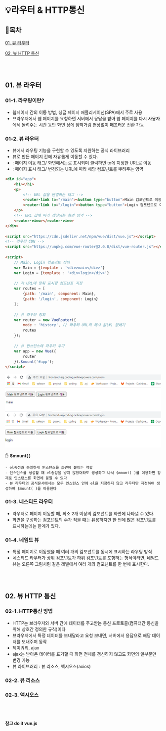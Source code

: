 # 💡라우터 & HTTP통신

## 📝목차 
[01. 뷰 라우터](#01-뷰-라우터)


[02. 뷰 HTTP 통신](#02-뷰-HTTP-통신)


<br><br>

## 01. 뷰 라우터
### 01-1. 라우팅이란?
* 웹페이지 간의 이동 방법, 싱글 페이지 애플리케이션(SPA)에서 주로 사용
* 브라우저에서 웹 페이지를 요청하면 서버에서 응답을 받아 웹 페이지를 다시 사용자에세 돌려주는 시간 동안 화면 상에 깜빡거림 현상없이 매끄러운 전환 가능

### 01-2. 뷰 라우터
* 뷰에서 라우팅 기능을 구현할 수 있도록 지원하는 공식 라이브러리
* 뷰로 만든 페이지 간에 자유롭게 이동할 수 있다.
* <router-link to = "URL값"> : 페이지 이동 태그/ 화면에서는<a>로 표시되며 클릭하면 to에 지정한 URL로 이동
* <router-view> : 페이지 표시 태그/ 변경되는 URL에 따라 해당 컴포넌트를 뿌려주는 영역
```html
<div id="app">
    <h1></h1> 
    <p>
        <!-- URL 값을 변경하는 태그 -->
        <router-link to="/main"><button type="button">Main 컴포넌트로 이동</button></router-link>
        <router-link to="/login"><button type="button">Login 컴포넌트로 이동</button></router-link>
    </p>
    <!-- URL 값에 따라 갱신되는 화면 영역 -->
    <router-view></router-view>
</div>

<script src="https://cdn.jsdelivr.net/npm/vue/dist/vue.js"></script>
<!-- 라우터 CDN -->
<script src="https://unpkg.com/vue-router@2.0.0/dist/vue-router.js"></script>

<script>
    // Main, Login 컴포넌트 정의
    var Main = {template : '<div>main</div>'}
    var Login = {template : '<div>login</div>'}

    // 각 URL에 맞춰 표시할 컴포넌트 지정
    var routes = [
        {path: '/main', component: Main},
        {path: '/login', component: Login}
    ];

    // 뷰 라우터 정의
    var router = new VueRouter({
        mode : 'history', // 라우터 URL의 해시 값(#) 없애기
        routes
    });

    // 뷰 인스턴스에 라우터 추가
    var app = new Vue({
        router
    }).$mount('#app');
</script>  
```
![image](img/router01.PNG)   ![image](img/router02.PNG)
  
✋ **$mount( )**  
```
- el속성과 동일하게 인스턴스를 화면에 붙이는 역할
- 인스턴스를 생성할 때 el송성을 넣지 않았더라도 생성하고 나서 $mount( )를 이용하면 강제로 인스턴스를 화면에 붙일 수 있다
- 뷰 라우터의 공식문서에서는 모두 인스턴스 안에 el을 지정하지 않고 라우터만 지정하여 생성하여 $mount( )를 이용한다 
```
  
  
### 01-3. 네스티드 라우터
* 라우터로 페이지 이동할 때, 최소 2개 이상의 컴포넌트를 화면에 나타낼 수 있다.
* 화면을 구성하는 컴포넌트의 수가 적을 때는 유용하지만 한 번에 많은 컴포넌트를 표시하는데는 한계가 있다.
  
  
### 01-4. 네임드 뷰
* 특정 페이지로 이동했을 때 여러 개의 컴포넌트를 동시에 표시하는 라우팅 방식
* 네스티드 라우터가 상위 컴포넌트가 하위 컴포넌트를 포함하는 형식이라면, 네임드 뷰는 오른쪽 그림처럼 같은 레벨에서 여러 개의 컴포넌트를 한 번에 표시한다.
  
<br><br>

## 02. 뷰 HTTP 통신 
### 02-1. HTTP통신 방법
* HTTP는 브라우저와 서버 간에 데이터를 주고받는 통신 프로토콜(컴퓨터간 통신을 위해 상호간 정의한 규칙)이다
* 브라우저에서 특정 데이터를 보내달라고 요청 보내면, 서버에서 응답으로 해당 데이터를 보내주며 동작
* 제이쿼리, ajax
* ajax는 받아온 데이터를 표기할 때 화면 전체를 갱신하지 않고도 화면의 일부분만 변경 가능
* 뷰 라이브러리 : 뷰 리소스, 액시오스(axios)
  
### 02-2. 뷰 리소스

### 02-3. 액시오스





	      
<br><br>
						  
						  
#### 참고 do it vue.js						  

